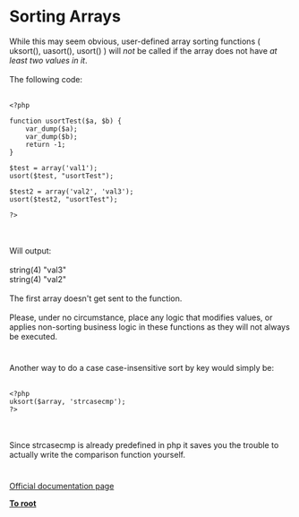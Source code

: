 # Sorting Arrays



While this may seem obvious, user-defined array sorting functions ( uksort(), uasort(), usort() ) will *not* be called if the array does not have *at least two values in it*.<br><br>The following code:                        <br><br>

```
<?php

function usortTest($a, $b) {
    var_dump($a);
    var_dump($b);
    return -1;
}

$test = array('val1');
usort($test, "usortTest");

$test2 = array('val2', 'val3');
usort($test2, "usortTest");

?>
```
<br><br>Will output: <br><br>string(4) "val3"<br>string(4) "val2"<br><br>The first array doesn&apos;t get sent to the function.<br><br>Please, under no circumstance, place any logic that modifies values, or applies non-sorting business logic in these functions as they will not always be executed.  

#

Another way to do a case case-insensitive sort by key would simply be:<br><br>

```
<?php
uksort($array, 'strcasecmp');
?>
```
<br><br>Since strcasecmp is already predefined in php it saves you the trouble to actually write the comparison function yourself.  

#

[Official documentation page](https://www.php.net/manual/en/array.sorting.php)

**[To root](/README.md)**